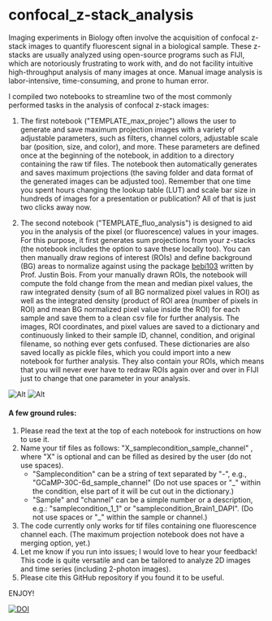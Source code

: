 # confocal_z-stack_analysis
Imaging experiments in Biology often involve the acquisition of confocal z-stack images to quantify fluorescent signal in a biological sample. These z-stacks are usually analyzed using open-source programs such as FIJI, which are notoriously frustrating to work with, and do not facility intuitive high-throughput analysis of many images at once. Manual image analysis is labor-intensive, time-consuming, and prone to human error.

I compiled two notebooks to streamline two of the most commonly performed tasks in the analysis of confocal z-stack images:

1. The first notebook ("TEMPLATE_max_projec") allows the user to generate and save maximum projection images with a variety of adjustable parameters, such as filters, channel colors, adjustable scale bar (position, size, and color), and more. These parameters are defined once at the beginning of the notebook, in addition to a directory containing the raw tif files. The notebook then automatically generates and saves maximum projections (the saving folder and data format of the generated images can be adjusted too). Remember that one time you spent hours changing the lookup table (LUT) and scale bar size in hundreds of images for a presentation or publication? All of that is just two clicks away now.

2. The second notebook ("TEMPLATE_fluo_analysis") is designed to aid you in the analysis of the pixel (or fluorescence) values in your images. For this purpose, it first generates sum projections from your z-stacks (the notebook includes the option to save these locally too). You can then manually draw regions of interest (ROIs) and define background (BG) areas to normalize against using the package [bebi103](https://github.com/justinbois/bebi103) written by Prof. Justin Bois. From your manually drawn ROIs, the notebook will compute the fold change from the mean and median pixel values, the raw integrated density (sum of all BG normalized pixel values in ROI) as well as the integrated density (product of ROI area (number of pixels in ROI) and mean BG normalized pixel value inside the ROI) for each sample and save them to a clean csv file for further analysis. The images, ROI coordinates, and pixel values are saved to a dictionary and continuously linked to their sample ID, channel, condition, and original filename, so nothing ever gets confused. These dictionaries are also saved locally as pickle files, which you could import into a new notebook for further analysis. They also contain your ROIs, which means that you will never ever have to redraw ROIs again over and over in FIJI just to change that one parameter in your analysis. 


![Alt](https://user-images.githubusercontent.com/56094636/90946783-1b1b2080-e3e5-11ea-915a-1cdad520b028.png "ROI drawing")    ![Alt](https://user-images.githubusercontent.com/56094636/90946785-1ce4e400-e3e5-11ea-8370-da558b958747.png "ROI overlay")

#### A few ground rules:
1. Please read the text at the top of each notebook for instructions on how to use it. 
2. Name your tif files as follows: 
  "X_samplecondition_sample_channel" , where "X" is optional and can be filled as desired by the user (do not use spaces).  
      - "Samplecondition" can be a string of text separated by "-", e.g., "GCaMP-30C-6d_sample_channel" (Do not use spaces or "_" within the condition, else part of it will be cut out in the dictionary.)  
      - "Sample" and "channel" can be a simple number or a description, e.g.: "samplecondition_1_1" or "samplecondition_Brain1_DAPI".  (Do not use spaces or "_" within the sample or channel.)  
3. The code currently only works for tif files containing one fluorescence channel each. (The maximum projection notebook does not have a merging option, yet.)
4. Let me know if you run into issues; I would love to hear your feedback! This code is quite versatile and can be tailored to analyze 2D images and time series (including 2-photon images).
5. Please cite this GitHub repository if you found it to be useful. 

ENJOY!

[![DOI](https://zenodo.org/badge/DOI/10.5281/zenodo.3995395.svg)](https://doi.org/10.5281/zenodo.3995395)
